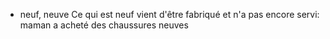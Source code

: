 - neuf, neuve
  Ce qui est neuf vient d'être fabriqué et n'a pas encore servi: maman a acheté des chaussures neuves